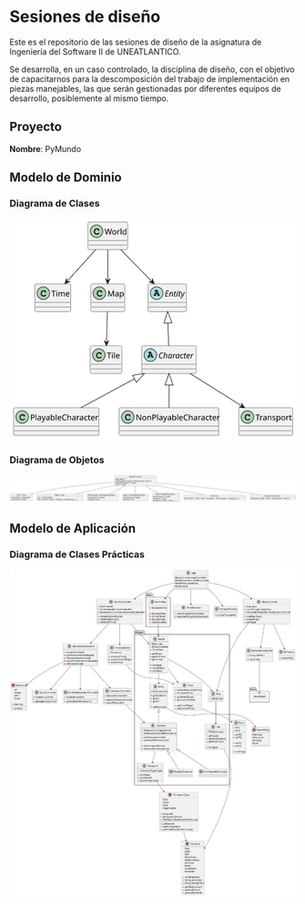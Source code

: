 # Sesiones de diseño

Este es el repositorio de las sesiones de diseño de la asignatura de Ingeniería del Software II de UNEATLANTICO.

Se desarrolla, en un caso controlado, la disciplina de diseño, con el objetivo de capacitarnos para la descomposición del trabajo de implementación en piezas manejables, las que serán gestionadas por diferentes equipos de desarrollo, posiblemente al mismo tiempo.

## Proyecto

**Nombre**: PyMundo

## Modelo de Dominio

### Diagrama de Clases

<img src="./docs//images/ModeloDeDominio-PyMundo.svg">

### Diagrama de Objetos

<img src="./docs/images/DiagramaDeObjetos.svg">

## Modelo de Aplicación

### Diagrama de Clases Prácticas

<img src="./docs/images/ClasesPracticas-PyMundo.svg">